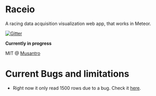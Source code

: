 # Raceio
A racing data acquisition visualization web app, that works in Meteor.

[![Gitter](https://badges.gitter.im/musantro/raceio.svg)](https://gitter.im/musantro/raceio?utm_source=badge&utm_medium=badge&utm_campaign=pr-badge)

**Currently in progress**

MIT @ [Musantro](http://github.com/musantro)

# Current Bugs and limitations

* Right now it only read 1500 rows due to a bug. Check it [here](https://github.com/musantro/raceio/issues/27).
